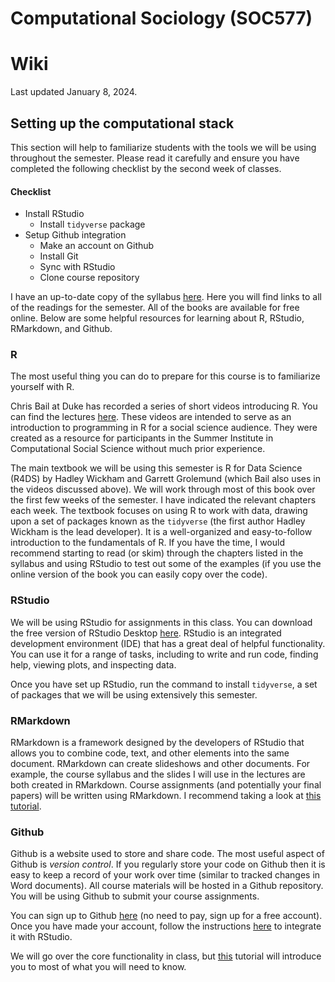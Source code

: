 # Computational Sociology (SOC577)

# Wiki

Last updated January 8, 2024.

## Setting up the computational stack

This section will help to familiarize students with the tools we will be using throughout the semester. Please read it carefully and ensure you have completed the following checklist by the second week of classes.

#### Checklist
  - Install RStudio
    - Install `tidyverse` package
  - Setup Github integration
    - Make an account on Github
    - Install Git
    - Sync with RStudio
    - Clone course repository

I have an up-to-date copy of the syllabus [here](https://github.com/t-davidson/computational-sociology/blob/main/2024/course-materials/syllabus/syllabus.pdf). Here you will find links to all of the readings for the semester. All of the books are available for free online. Below are some helpful resources for learning about R, RStudio, RMarkdown, and Github.

### R
The most useful thing you can do to prepare for this course is to familiarize yourself with R.

Chris Bail at Duke has recorded a series of short videos introducing R. You can find the lectures [here](https://sicss.io/boot_camp/). These videos are intended to serve as an introduction to programming in R for a social science audience. They were created as a resource for participants in the Summer Institute in Computational Social Science without much prior experience.

The main textbook we will be using this semester is R for Data Science (R4DS) by Hadley Wickham and Garrett Grolemund (which Bail also uses in the videos discussed above). We will work through most of this book over the first few weeks of the semester. I have indicated the relevant chapters each week. The textbook focuses on using R to work with data, drawing upon a set of packages known as the `tidyverse` (the first author Hadley Wickham is the lead developer). It is a well-organized and easy-to-follow introduction to the fundamentals of R. If you have the time, I would recommend starting to read (or skim) through the chapters listed in the syllabus and using RStudio to test out some of the examples (if you use the online version of the book you can easily copy over the code).

### RStudio
We will be using RStudio for assignments in this class. You can download the free version of RStudio Desktop [here](https://rstudio.com/products/rstudio/download/). RStudio is an integrated development environment (IDE) that has a great deal of helpful functionality. You can use it for a range of tasks, including to write and run code, finding help, viewing plots, and inspecting data.

Once you have set up RStudio, run the command to install `tidyverse`, a set of packages that we will be using extensively this semester.

### RMarkdown
RMarkdown is a framework designed by the developers of RStudio that allows you to combine code, text, and other elements into the same document. RMarkdown can create slideshows and other documents. For example, the course syllabus and the slides I will use in the lectures are both created in RMarkdown. Course assignments (and potentially your final papers) will be written using RMarkdown. I recommend taking a look at [this tutorial](https://rmarkdown.rstudio.com/lesson-1.html).

### Github
Github is a website used to store and share code. The most useful aspect of Github is *version control*. If you regularly store your code on Github then it is easy to keep a record of your work over time (similar to tracked changes in Word documents). All course materials will be hosted in a Github repository. You will be using Github to submit your course assignments.

You can sign up to Github [here](https://github.com) (no need to pay, sign up for a free account). Once you have made your account, follow the instructions [here](https://github.com/t-davidson/computational-sociology/blob/main/2024/course-materials/github_setup.md) to integrate it with RStudio.

We will go over the core functionality in class, but [this](https://guides.github.com/activities/hello-world/) tutorial will introduce you to most of what you will need to know.
